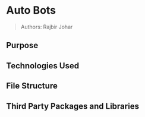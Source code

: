 # Auto Bots

> Authors:
> Rajbir Johar

## Purpose

## Technologies Used

## File Structure

## Third Party Packages and Libraries